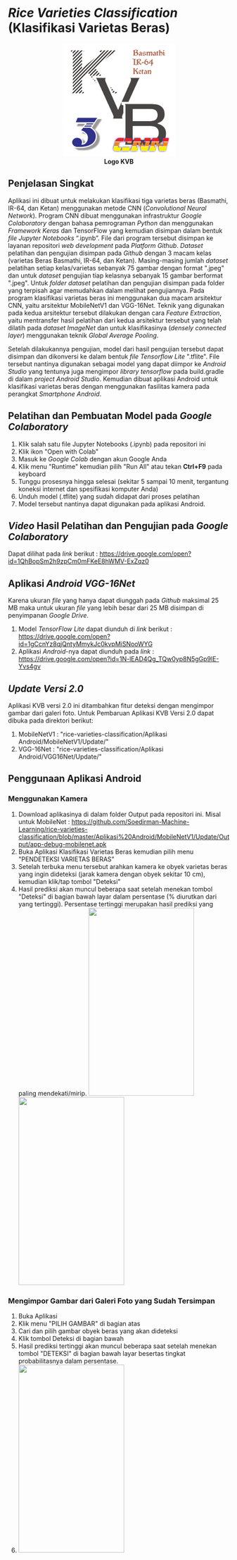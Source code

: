 # <i>Rice Varieties Classification</i> (Klasifikasi Varietas Beras)
<p align="center">
  <img src="https://github.com/Soedirman-Machine-Learning/rice-varieties-classification/blob/master/logo_kvb.png" width="256" height="256">
  <br>
  <b>Logo KVB</b>
</p>

## Penjelasan Singkat
Aplikasi ini dibuat untuk melakukan klasifikasi tiga varietas beras (Basmathi, IR-64, dan Ketan) menggunakan metode CNN (<i>Convolutional Neural Network</i>).
Program CNN dibuat menggunakan infrastruktur <i>Google Colaboratory</i> dengan bahasa pemrograman <i>Python</i> dan menggunakan <i>Framework Keras</i> dan TensorFlow yang kemudian disimpan dalam bentuk <i>file Jupyter Notebooks</i> “.ipynb”. File dari program tersebut disimpan ke layanan repositori <i>web development</i> pada <i>Platform Github</i>.
<i>Dataset</i> pelatihan dan pengujian disimpan pada <i>Github</i> dengan 3 macam kelas (varietas Beras Basmathi, IR-64, dan Ketan). Masing-masing jumlah <i>dataset</i> pelatihan setiap kelas/varietas sebanyak 75 gambar dengan format ".jpeg" dan untuk <i>dataset</i> pengujian tiap kelasnya sebanyak 15 gambar berformat ".jpeg". Untuk <i>folder dataset</i> pelatihan dan pengujian disimpan pada folder yang terpisah agar memudahkan dalam melihat pengujiannya.
Pada program klasifikasi varietas beras ini menggunakan dua macam arsitektur CNN, yaitu arsitektur MobileNetV1 dan VGG-16Net.
Teknik yang digunakan pada kedua arsitektur tersebut dilakukan dengan cara <i>Feature Extraction</i>, yaitu mentransfer hasil pelatihan dari kedua arsitektur tersebut yang telah dilatih pada <i>dataset ImageNet</i> dan untuk klasifikasinya (<i>densely connected layer</i>) menggunakan teknik <i>Global Average Pooling</i>.

Setelah dilakukannya pengujian, model dari hasil pengujian tersebut dapat disimpan dan dikonversi ke dalam bentuk <i>file Tensorflow Lite</i> ".tflite". File tersebut nantinya digunakan sebagai model yang dapat diimpor ke <i>Android Studio</i> yang tentunya juga mengimpor <i>library tensorflow</i> pada build.gradle di dalam <i>project Android Studio</i>. Kemudian dibuat aplikasi Android untuk klasifikasi varietas beras dengan menggunakan fasilitas kamera pada perangkat <i>Smartphone Android</i>.

## Pelatihan dan Pembuatan Model pada <i>Google Colaboratory</i>
1. Klik salah satu file Jupyter Notebooks (.ipynb) pada repositori ini
2. Klik ikon "Open with Colab"
3. Masuk ke <i>Google Colab</i> dengan akun Google Anda
4. Klik menu "Runtime" kemudian pilih "Run All" atau tekan <b>Ctrl+F9</b> pada keyboard
5. Tunggu prosesnya hingga selesai (sekitar 5 sampai 10 menit, tergantung koneksi internet dan spesifikasi komputer Anda)
6. Unduh model (.tflite) yang sudah didapat dari proses pelatihan
7. Model tersebut nantinya dapat digunakan pada aplikasi Android.

## <i>Video</i> Hasil Pelatihan dan Pengujian pada <i>Google Colaboratory</i>
Dapat dilihat pada <i>link</i> berikut : https://drive.google.com/open?id=1QhBopSm2h9zpCm0mFKeE8hWMV-ExZqz0

## Aplikasi <i>Android VGG-16Net</i>
Karena ukuran <i>file</i> yang hanya dapat diunggah pada <i>Github</i> maksimal 25 MB maka untuk ukuran <i>file</i> yang lebih besar dari 25 MB disimpan di penyimpanan <i>Google Drive</i>.
1. Model <i>TensorFlow Lite</i> dapat diunduh di <i>link</i> berikut : https://drive.google.com/open?id=1gCcnYz8qjQntyMmykJc0kvpMiSNooWYG
2. Aplikasi <i>Android</i>-nya dapat diunduh pada <i>link</i> : https://drive.google.com/open?id=1N-lEAD4Qg_TQw0yp8N5gGp9lE-Yvs4gv

## <i>Update Versi 2.0</i>
Aplikasi KVB versi 2.0 ini ditambahkan fitur deteksi dengan mengimpor gambar dari galeri foto.
Untuk Pembaruan Aplikasi KVB Versi 2.0 dapat dibuka pada direktori berikut:
1. MobileNetV1 : "rice-varieties-classification/Aplikasi Android/MobileNetV1/Update/"
2. VGG-16Net : "rice-varieties-classification/Aplikasi Android/VGG16Net/Update/"

## Penggunaan Aplikasi Android
### Menggunakan Kamera
1. Download aplikasinya di dalam folder Output pada repositori ini. Misal untuk MobileNet : https://github.com/Soedirman-Machine-Learning/rice-varieties-classification/blob/master/Aplikasi%20Android/MobileNetV1/Update/Output/app-debug-mobilenet.apk
2. Buka Aplikasi Klasifikasi Varietas Beras kemudian pilih menu "PENDETEKSI VARIETAS BERAS"
3. Setelah terbuka menu tersebut arahkan kamera ke obyek varietas beras yang ingin dideteksi (jarak kamera dengan obyek sekitar 10 cm), kemudian klik/tap tombol "Deteksi"
4. Hasil prediksi akan muncul beberapa saat setelah menekan tombol "Deteksi" di bagian bawah layar dalam persentase (% diurutkan dari yang tertinggi). Persentase tertinggi merupakan hasil prediksi yang paling mendekati/mirip.
<img src="https://github.com/Soedirman-Machine-Learning/rice-varieties-classification/blob/master/ezgif-3-094c9401a638.gif" width="240" height="427">   <img src="https://github.com/Soedirman-Machine-Learning/rice-varieties-classification/blob/master/ezgif-3-377733b908a3.gif" width="240" height="427">

### Mengimpor Gambar dari Galeri Foto yang Sudah Tersimpan
1. Buka Aplikasi
2. Klik menu "PILIH GAMBAR" di bagian atas
3. Cari dan pilih gambar obyek beras yang akan dideteksi
4. Klik tombol Deteksi di bagian bawah
5. Hasil prediksi tertinggi akan muncul beberapa saat setelah menekan tombol "DETEKSI" di bagian bawah layar besertas tingkat probabilitasnya dalam persentase.
6. <img src="https://github.com/Soedirman-Machine-Learning/rice-varieties-classification/blob/master/ezgif-1-ed7d9804d3e6.gif" width="240" height="427">
